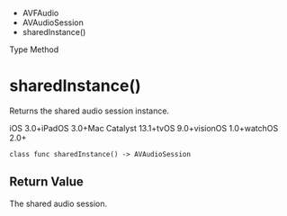 

- AVFAudio
- AVAudioSession
-  sharedInstance() 

Type Method

# sharedInstance()

Returns the shared audio session instance.

iOS 3.0+iPadOS 3.0+Mac Catalyst 13.1+tvOS 9.0+visionOS 1.0+watchOS 2.0+

``` source
class func sharedInstance() -> AVAudioSession
```

## Return Value

The shared audio session.

